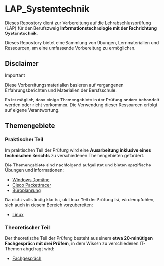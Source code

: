 # LAP_Systemtechnik

Dieses Repository dient zur Vorbereitung auf die Lehrabschlussprüfung (LAP) für den Berufszweig **Informationstechnologie mit der Fachrichtung Systemtechnik**. 

Dieses Repository bietet eine Sammlung von Übungen, Lernmaterialien und Ressourcen, um eine umfassende Vorbereitung zu ermöglichen.

## Disclaimer

> [!IMPORTANT]
> Diese Vorbereitungsmaterialien basieren auf vergangenen Erfahrungsberichten und Materialien der Berufsschule. 
> 
> Es ist möglich, dass einige Themengebiete in der Prüfung anders behandelt werden oder nicht vorkommen. Die Verwendung dieser Ressourcen erfolgt auf eigene Verantwortung.


## Themengebiete
### Praktischer Teil

Im praktischen Teil der Prüfung wird eine **Ausarbeitung inklusive eines technischen Berichts** zu verschiedenen Themengebieten gefordert. 

Die Themengebiete sind nachfolgend aufgelistet und bieten spezifische Übungen und Informationen:

- [Windows Domäne](Windows_Domäne/README.MD)
- [Cisco Packettracer](Cisco_Packettracer/README.MD)
- [Büroplannung](Büroplannung/README.MD)

Da nicht vollständig klar ist, ob Linux Teil der Prüfung ist, wird empfohlen, sich auch in diesem Bereich vorzubereiten:

- [Linux](Linux/README.MD)

### Theoretischer Teil

Der theoretische Teil der Prüfung besteht aus einem **etwa 20-minütigen Fachgespräch mit drei Prüfern**, in dem Wissen zu verschiedenen IT-Themen abgefragt wird:

- [Fachgespräch](Fachgespräch/README.MD)
